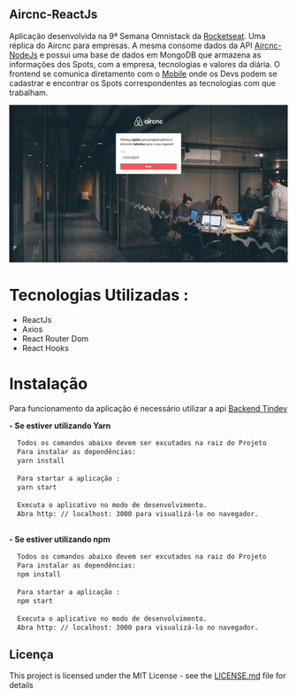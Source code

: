 ## Aircnc-ReactJs
Aplicação desenvolvida na 9ª Semana Omnistack da <a href="https://rocketseat.com.br" target="_blank"> Rocketseat</a>.
Uma réplica do Aircnc para empresas.
A mesma consome dados da API <a href="https://github.com/DanielSilvado/Aircnc-NojeJs" target="_blank">Aircnc-NodeJs</a> 
e possui uma base de dados em MongoDB que armazena as informações dos Spots, com a empresa, tecnologias e valores da diária.
O frontend se comunica diretamento com o <a href="https://github.com/DanielSilvado/Aircnc-ReactNative" target="_blank">Mobile</a> onde os Devs podem se cadastrar e encontrar os Spots correspondentes as tecnologias com que trabalham.

![Aircnc ReactJs Demo](aircnc-frontend-gif.gif)

# Tecnologias Utilizadas :

* ReactJs
* Axios
* React Router Dom
* React Hooks

# Instalação
Para funcionamento da aplicação é necessário utilizar a api <a href="https://github.com/DanielSilvado/aircnc-backend" target="_blank"> Backend Tindev </a>

**- Se estiver utilizando Yarn**
```
  Todos os comandos abaixo devem ser excutados na raiz do Projeto 
  Para instalar as dependências:
  yarn install   
  
  Para startar a aplicação :
  yarn start 
  
  Executa o aplicativo no modo de desenvolvimento.
  Abra http: // localhost: 3000 para visualizá-lo no navegador. 
   
```

**- Se estiver utilizando npm**
```
  Todos os comandos abaixo devem ser excutados na raiz do Projeto 
  Para instalar as dependências:
  npm install   
  
  Para startar a aplicação :
  npm start 
  
  Executa o aplicativo no modo de desenvolvimento.
  Abra http: // localhost: 3000 para visualizá-lo no navegador. 

```

## Licença

This project is licensed under the MIT License - see the [LICENSE.md](LICENSE.md) file for details
